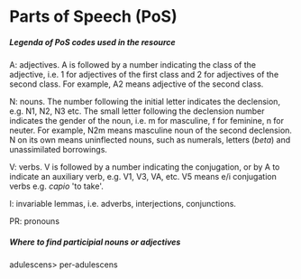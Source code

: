 # Parts of Speech \(PoS\)

##### Legenda of PoS codes used in the resource

A: adjectives. A is followed by a number indicating the class of the adjective, i.e. 1 for adjectives of the first class and 2 for adjectives of the second class. For example, A2 means adjective of the second class.

N: nouns. The number following the initial letter indicates the declension, e.g. N1, N2, N3 etc. The small letter following the declension number indicates the gender of the noun, i.e. m for masculine, f for feminine, n for neuter. For example, N2m means masculine noun of the second declension. N on its own means uninflected nouns, such as numerals, letters \(_beta_\) and unassimilated borrowings.

V: verbs. V is followed by a number indicating the conjugation, or by A to indicate an auxiliary verb, e.g. V1, V3, VA, etc. V5 means e/i conjugation verbs e.g. _capio_ 'to take'.

I: invariable lemmas, i.e. adverbs, interjections, conjunctions.

PR: pronouns

##### Where to find participial nouns or adjectives

adulescens&gt; per-adulescens

